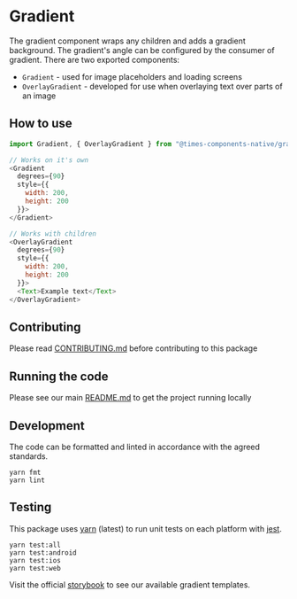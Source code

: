 # Gradient

The gradient component wraps any children and adds a gradient background. The
gradient's angle can be configured by the consumer of gradient. There are two
exported components:

- `Gradient` - used for image placeholders and loading screens
- `OverlayGradient` - developed for use when overlaying text over parts of an
  image

## How to use

```js
import Gradient, { OverlayGradient } from "@times-components-native/gradient";

// Works on it's own
<Gradient
  degrees={90}
  style={{
    width: 200,
    height: 200
  }}>
</Gradient>

// Works with children
<OverlayGradient
  degrees={90}
  style={{
    width: 200,
    height: 200
  }}>
  <Text>Example text</Text>
</OverlayGradient>
```

## Contributing

Please read [CONTRIBUTING.md](./CONTRIBUTING.md) before contributing to this
package

## Running the code

Please see our main [README.md](../README.md) to get the project running locally

## Development

The code can be formatted and linted in accordance with the agreed standards.

```
yarn fmt
yarn lint
```

## Testing

This package uses [yarn](https://yarnpkg.com) (latest) to run unit tests on each
platform with [jest](https://facebook.github.io/jest/).

```
yarn test:all
yarn test:android
yarn test:ios
yarn test:web
```

Visit the official
[storybook](http://components.thetimes.co.uk/?knob-Size%20of%20ad%20placeholder%3A=default&selectedKind=Primitives%2FGradient&selectedStory=Default&full=0&addons=1&stories=1&panelRight=0&addonPanel=storybooks%2Fstorybook-addon-knobs)
to see our available gradient templates.

